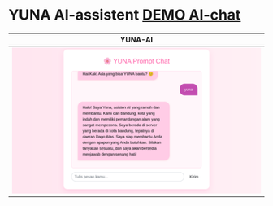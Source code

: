 # YUNA AI-assistent [DEMO AI-chat](https://putridinar.github.io/yuna-ai/)

|             YUNA-AI            |
|--------------------------------|
|![](./assets/images/yuna-AI.png)|
